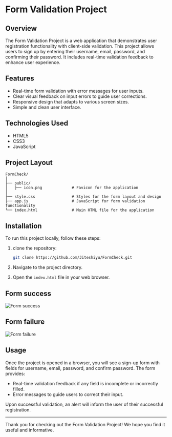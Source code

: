 # Form Validation Project

## Overview

The Form Validation Project is a web application that demonstrates user registration functionality with client-side validation. This project allows users to sign up by entering their username, email, password, and confirming their password. It includes real-time validation feedback to enhance user experience.

## Features

- Real-time form validation with error messages for user inputs.
- Clear visual feedback on input errors to guide user corrections.
- Responsive design that adapts to various screen sizes.
- Simple and clean user interface.

## Technologies Used

- HTML5
- CSS3
- JavaScript

## Project Layout
```
FormCheck/
│
├── public/
│   ├── icon.png             # Favicon for the application
│
├── style.css                # Styles for the form layout and design
├── app.js                   # JavaScript for form validation functionality
└── index.html               # Main HTML file for the application
```

## Installation

To run this project locally, follow these steps:

1. clone the repository:
   ``` bash
   git clone https://github.com/Jiteshiyu/FormCheck.git
   ```
2. Navigate to the project directory.
  
3. Open the `index.html` file in your web browser.

## Form success
![Form success](https://github.com/user-attachments/assets/3899b698-7df0-4d19-88c1-aa3b37326981)

## Form failure
![Form failure](https://github.com/user-attachments/assets/de913a4d-cb80-4dda-81b1-7bfce6de2e43)

## Usage

Once the project is opened in a browser, you will see a sign-up form with fields for username, email, password, and confirm password. The form provides:

- Real-time validation feedback if any field is incomplete or incorrectly filled.
- Error messages to guide users to correct their input.

Upon successful validation, an alert will inform the user of their successful registration.

---

Thank you for checking out the Form Validation Project! We hope you find it useful and informative.
